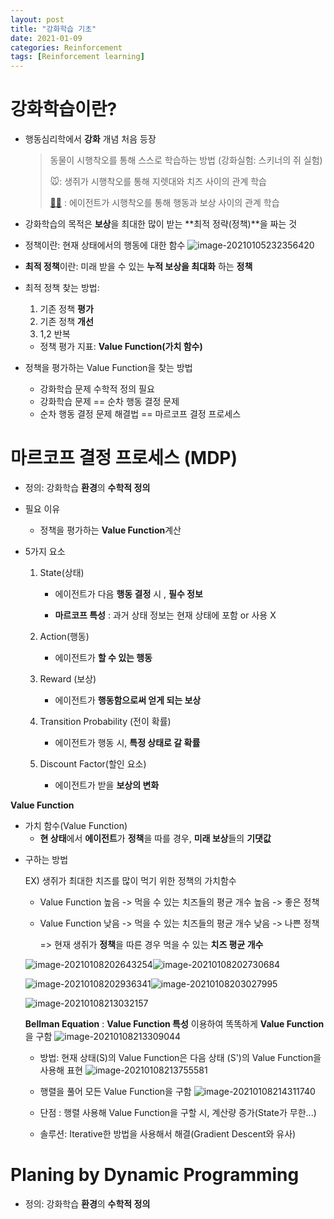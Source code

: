 ```yaml
---
layout: post
title: "강화학습 기초"
date: 2021-01-09
categories: Reinforcement
tags: [Reinforcement learning]
---
```


# 강화학습이란?



* 행동심리학에서 **강화** 개념 처음 등장

  > 동물이 시행착오를 통해 스스로 학습하는 방법  (강화실험: 스키너의 쥐 실험)
  >
  > 🐭: 생쥐가 시행착오를 통해 지렛대와 치즈 사이의 관계 학습
  >
  > [👨‍💻](https://www.emojiall.com/ko/emoji/👨‍💻) : 에이전트가 시행착오를 통해 행동과 보상 사이의 관계 학습

* 강화학습의 목적은 **보상**을 최대한 많이 받는 **최적 정략(정책)**을 짜는 것

* 정책이란:
  현재 상태에서의 행동에 대한 함수
  ![image-20210105232356420](C:\Users\com11\AppData\Roaming\Typora\typora-user-images\image-20210105232356420.png) 

* **최적 정책**이란:
  미래 받을 수 있는 **누적 보상을 최대화** 하는 **정책**

* 최적 정책 찾는 방법:

  1. 기존 정책 **평가**
  2. 기존 정책 **개선**
  3. 1,2 반복

  * 정책 평가 지표: **Value Function(가치 함수)**

* 정책을 평가하는 Value Function을 찾는 방법

  - 강화학습 문제 수학적 정의 필요
  - 강화학습 문제 == 순차 행동 결정 문제
  - 순차 행동 결정 문제 해결법 == 마르코프 결정 프로세스



# 마르코프 결정 프로세스 (MDP)

* 정의: 강화학습 **환경**의 **수학적 정의**
* 필요 이유
  - 정책을 평가하는 **Value Function**계산

* 5가지 요소

  1. State(상태)

     - 에이전트가 다음 **행동 결정** 시 , **필수 정보**

     - **마르코프 특성** :  과거 상태 정보는 현재 상태에 포함 or 사용 X

  2. Action(행동)

     - 에이전트가 **할 수 있는 행동**

  3. Reward (보상)

     - 에이전트가 **행동함으로써 얻게 되는 보상**

  4. Transition Probability (전이 확률)

     - 에이전트가 행동 시, **특정 상태로 갈 확률**

  5. Discount Factor(할인 요소)

     - 에이전트가 받을 **보상의 변화**



**Value Function** 

- 가치 함수(Value Function)
  * **현 상태**에서 **에이전트**가 **정책**을 따를 경우, **미래 보상**들의 **기댓값**

* 구하는 방법 

  EX) 생쥐가 최대한 치즈를 많이 먹기 위한 정책의 가치함수

  - Value Function 높음 -> 먹을 수 있는 치즈들의 평균 개수 높음 -> 좋은 정책

  - Value Function 낮음 -> 먹을 수 있는 치즈들의 평균 개수 낮음 -> 나쁜 정책

    => 현재 생쥐가 **정책**을 따른 경우 먹을 수 있는 **치즈 평균 개수**

  ![image-20210108202643254](C:\Users\com11\AppData\Roaming\Typora\typora-user-images\image-20210108202643254.png)![image-20210108202730684](C:\Users\com11\AppData\Roaming\Typora\typora-user-images\image-20210108202730684.png)

   ![image-20210108202936341](C:\Users\com11\AppData\Roaming\Typora\typora-user-images\image-20210108202936341.png)![image-20210108203027995](C:\Users\com11\AppData\Roaming\Typora\typora-user-images\image-20210108203027995.png)

  ![image-20210108213032157](C:\Users\com11\AppData\Roaming\Typora\typora-user-images\image-20210108213032157.png)

  **Bellman Equation**
  : **Value Function 특성** 이용하여 똑똑하게 **Value Function**을 구함
  ![image-20210108213309044](C:\Users\com11\AppData\Roaming\Typora\typora-user-images\image-20210108213309044.png)

  * 방법: 현재 상태(S)의 Value Function은 다음 상태 (S')의 Value Function을 사용해 표현
     ![image-20210108213755581](C:\Users\com11\AppData\Roaming\Typora\typora-user-images\image-20210108213755581.png)

  * 행렬을 풀어 모든 Value Function을 구함
    ![image-20210108214311740](C:\Users\com11\AppData\Roaming\Typora\typora-user-images\image-20210108214311740.png)
  * 단점 : 
    행렬 사용해 Value Function을 구할 시, 계산량 증가(State가 무한...)
  * 솔루션:
    Iterative한 방법을 사용해서 해결(Gradient Descent와 유사)







# Planing by Dynamic Programming

*  정의: 강화학습 **환경**의 **수학적 정의**